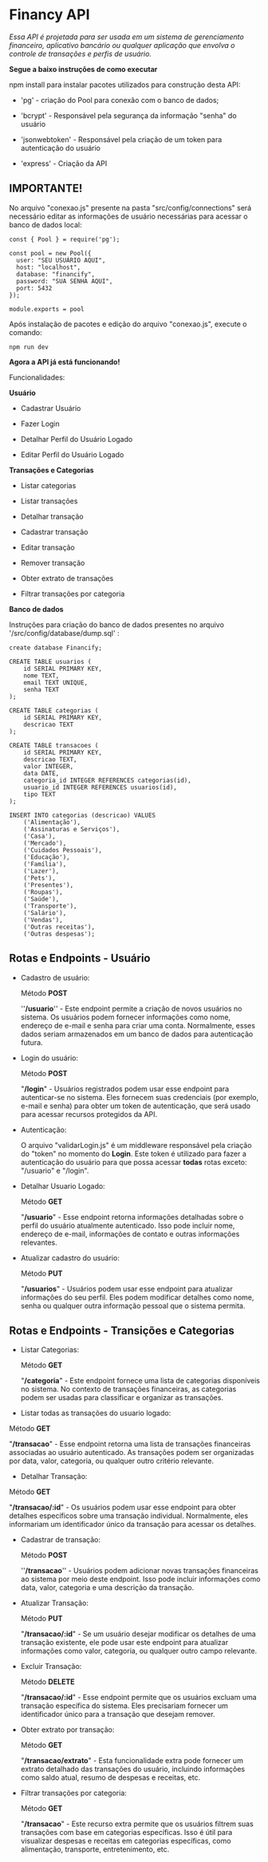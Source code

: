 # **Financy API**

 *Essa API é projetada para ser usada em um sistema de gerenciamento financeiro, aplicativo bancário ou qualquer aplicação que envolva o controle de transações e perfis de usuário.*

**Segue a baixo instruções de como executar**


npm install para instalar pacotes utilizados para construção desta API:

- 'pg' - criação do Pool para conexão com o banco de dados;

- 'bcrypt' - Responsável pela segurança da informação "senha" do usuário

- 'jsonwebtoken' - Responsável pela criação de um token para autenticação do usuário

- 'express' - Criação da API

## IMPORTANTE!

No arquivo "conexao.js" presente na pasta "src/config/connections" será necessário editar as informações de usuário necessárias para acessar o banco de dados local:

```
const { Pool } = require('pg');

const pool = new Pool({
  user: "SEU USUÁRIO AQUI",
  host: "localhost",
  database: "financify",
  password: "SUA SENHA AQUI",
  port: 5432
});

module.exports = pool
```

Após instalação de pacotes e edição do arquivo "conexao.js", execute o comando:

    npm run dev


**Agora a API já está funcionando!**

Funcionalidades: 


**Usuário**

- Cadastrar Usuário

- Fazer Login 

- Detalhar Perfil do Usuário Logado 

- Editar Perfil do Usuário Logado 


**Transações e Categorias**

- Listar categorias 

- Listar transações 

- Detalhar transação 

- Cadastrar transação 

- Editar transação 

- Remover transação 

- Obter extrato de transações 

- Filtrar transações por categoria 


**Banco de dados**

Instruções para criação do banco de dados presentes no arquivo '/src/config/database/dump.sql' :

```
create database Financify;

CREATE TABLE usuarios (
    id SERIAL PRIMARY KEY,
    nome TEXT,
    email TEXT UNIQUE,
    senha TEXT 
);

CREATE TABLE categorias (
    id SERIAL PRIMARY KEY,
    descricao TEXT
);

CREATE TABLE transacoes (
    id SERIAL PRIMARY KEY,
    descricao TEXT,
    valor INTEGER,
    data DATE,
    categoria_id INTEGER REFERENCES categorias(id),
    usuario_id INTEGER REFERENCES usuarios(id),
    tipo TEXT
);

INSERT INTO categorias (descricao) VALUES
    ('Alimentação'),
    ('Assinaturas e Serviços'),
    ('Casa'),
    ('Mercado'),
    ('Cuidados Pessoais'),
    ('Educação'),
    ('Família'),
    ('Lazer'),
    ('Pets'),
    ('Presentes'),
    ('Roupas'),
    ('Saúde'),
    ('Transporte'),
    ('Salário'),
    ('Vendas'),
    ('Outras receitas'),
    ('Outras despesas');
```

## Rotas e Endpoints - Usuário

- Cadastro de usuário:
  
  Método **POST**
  
  ''**/usuario**'' - Este endpoint permite a criação de novos usuários no sistema. Os usuários podem fornecer informações como nome, endereço de e-mail e senha para criar uma conta. Normalmente, esses dados seriam armazenados em um banco de dados para autenticação futura.

- Login do usuário:
  
  Método **POST**
  
  "**/login**" - Usuários registrados podem usar esse endpoint para autenticar-se no sistema. Eles fornecem suas credenciais (por exemplo, e-mail e senha) para obter um token de autenticação, que será usado para acessar recursos protegidos da API.

- Autenticação:
  
  O arquivo "validarLogin.js" é um middleware responsável pela criação do "token" no momento do **Login**. Este token é utilizado para fazer a autenticação do usuário para que possa acessar **todas** rotas exceto: "/usuario" e "/login".

- Detalhar Usuario Logado:
  
  Método **GET** 
  
  "**/usuario**" - Esse endpoint retorna informações detalhadas sobre o perfil do usuário atualmente autenticado. Isso pode incluir nome, endereço de e-mail, informações de contato e outras informações relevantes.
  
- Atualizar cadastro do usuário:
  
  Método **PUT**
  
  "**/usuarios**" - Usuários podem usar esse endpoint para atualizar informações do seu perfil. Eles podem modificar detalhes como nome, senha ou qualquer outra informação pessoal que o sistema permita.


## Rotas e Endpoints - Transições e Categorias

- Listar Categorias:
  
  Método **GET** 
  
  "**/categoria**" -  Este endpoint fornece uma lista de categorias disponíveis no sistema. No contexto de transações financeiras, as categorias podem ser usadas para classificar e organizar as transações.

 - Listar todas as transações do usuario logado:
  
  Método **GET**
  
  "**/transacao**" - Esse endpoint retorna uma lista de transações financeiras associadas ao usuário autenticado. As transações podem ser organizadas por data, valor, categoria, ou qualquer outro critério relevante.

  - Detalhar Transação:
  
  Método **GET** 
  
  "**/transacao/:id**" - Os usuários podem usar esse endpoint para obter detalhes específicos sobre uma transação individual. Normalmente, eles informariam um identificador único da transação para acessar os detalhes.

- Cadastrar de transação:
  
  Método **POST**
  
  ''**/transacao**'' -  Usuários podem adicionar novas transações financeiras ao sistema por meio deste endpoint. Isso pode incluir informações como data, valor, categoria e uma descrição da transação.

- Atualizar Transação:
  
  Método **PUT** 
  
  "**/transacao/:id**" - Se um usuário desejar modificar os detalhes de uma transação existente, ele pode usar este endpoint para atualizar informações como valor, categoria, ou qualquer outro campo relevante.

- Excluir Transação:
  
  Método **DELETE**
  
  "**/transacao/:id**" - Esse endpoint permite que os usuários excluam uma transação específica do sistema. Eles precisariam fornecer um identificador único para a transação que desejam remover.

- Obter extrato por transação:

  Método **GET**

  "**/transacao/extrato**" - Esta funcionalidade extra pode fornecer um extrato detalhado das transações do usuário, incluindo informações como saldo atual, resumo de despesas e receitas, etc.

- Filtrar transações por categoria:

  Método **GET**

  "**/transacao**" - Este recurso extra permite que os usuários filtrem suas transações com base em categorias específicas. Isso é útil para visualizar despesas e receitas em categorias específicas, como alimentação, transporte, entretenimento, etc.
